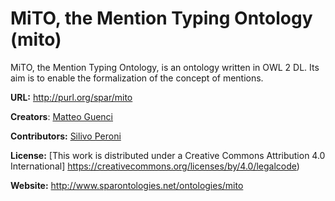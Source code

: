 # MiTO, the Mention Typing Ontology (mito)

MiTO, the Mention Typing Ontology, is an ontology written in OWL 2 DL. Its aim is to enable the formalization of the concept of mentions.  

**URL:** http://purl.org/spar/mito

**Creators**: [Matteo Guenci](https://orcid.org/0009-0006-3139-1667)

**Contributors:** [Silivo Peroni](https://orcid.org/0000-0003-0530-4305)

**License:** [This work is distributed under a Creative Commons Attribution 4.0 International] https://creativecommons.org/licenses/by/4.0/legalcode)

**Website:** http://www.sparontologies.net/ontologies/mito
